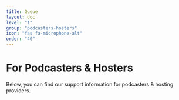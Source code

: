 ```yaml
---
title: Queue
layout: doc
level: "1"
group: "podcasters-hosters"
icon: "fas fa-microphone-alt"
order: "40"
---
```


# For Podcasters & Hosters

Below, you can find our support information for podcasters & hosting providers.
